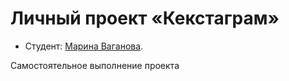 # Личный проект «Кекстаграм»

* Студент: [Марина Ваганова](https://up.htmlacademy.ru/javascript/13/user/498289).


Самостоятельное выполнение проекта
